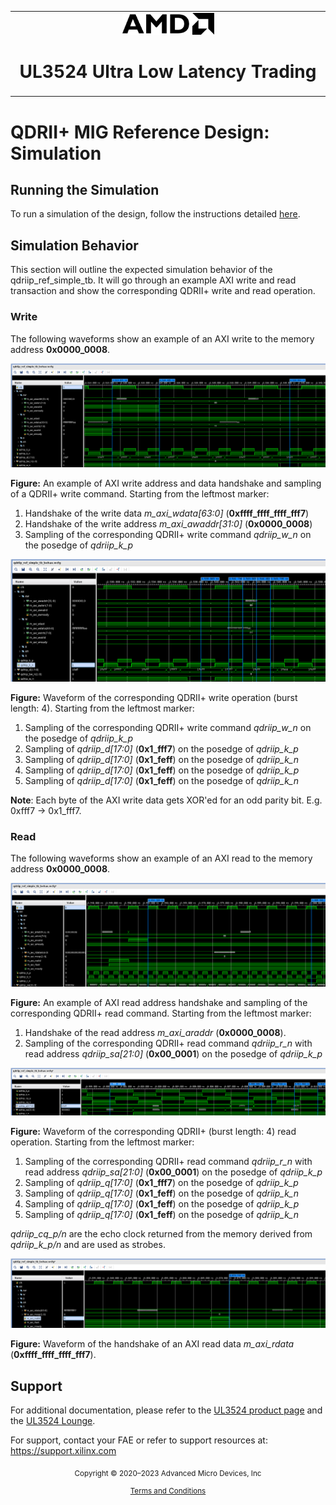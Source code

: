 <table class="sphinxhide" width="100%">
 <tr width="100%">
    <td align="center"><img src="https://raw.githubusercontent.com/Xilinx/Image-Collateral/main/xilinx-logo.png" width="30%"/><h1>UL3524 Ultra Low Latency Trading</h1>
    </td>
 </tr>
</table>

# QDRII+ MIG Reference Design: Simulation

## Running the Simulation

To run a simulation of the design, follow the instructions detailed [here](../../Docs/simulating_a_design.md).

## Simulation Behavior

This section will outline the expected simulation behavior of the qdriip_ref_simple_tb. It will go through an example AXI write and read transaction and show the corresponding QDRII+ write and read operation.

### Write

The following waveforms show an example of an AXI write to the memory address **0x0000_0008**.

![AXI Write](Images/wave_0.png)

**Figure:** An example of AXI write address and data handshake and sampling of a QDRII+ write command. Starting from the leftmost marker:

1. Handshake of the write data *m_axi_wdata[63:0]* (**0xffff_ffff_ffff_fff7**)
2. Handshake of the write address *m_axi_awaddr[31:0]* (**0x0000_0008**)
3. Sampling of the corresponding QDRII+ write command *qdriip_w_n* on the posedge of *qdriip_k_p*

![QDRII+ Write](Images/wave_1.png)

**Figure:** Waveform of the corresponding QDRII+ write operation (burst length: 4). Starting from the leftmost marker:

1. Sampling of the corresponding QDRII+ write command *qdriip_w_n* on the posedge of *qdriip_k_p*
2. Sampling of *qdriip_d[17:0]* (**0x1_fff7**) on the posedge of *qdriip_k_p*
3. Sampling of *qdriip_d[17:0]* (**0x1_feff**) on the posedge of *qdriip_k_n*
4. Sampling of *qdriip_d[17:0]* (**0x1_feff**) on the posedge of *qdriip_k_p*
5. Sampling of *qdriip_d[17:0]* (**0x1_feff**) on the posedge of *qdriip_k_n*

**Note**: Each byte of the AXI write data gets XOR'ed for an odd parity bit. E.g. 0xfff7 -> 0x1_fff7.

### Read

The following waveforms show an example of an AXI read to the memory address **0x0000_0008**.

![AXI Read](Images/wave_2.png)

**Figure:** An example of AXI read address handshake and sampling of the corresponding QDRII+ read command. Starting from the leftmost marker:

1. Handshake of the read address *m_axi_araddr* (**0x0000_0008**).
2. Sampling of the corresponding QDRII+ read command *qdriip_r_n* with read address *qdriip_sa[21:0]* (**0x00_0001**) on the posedge of *qdriip_k_p*

![AXI Read](Images/wave_3.png)

**Figure:** Waveform of the corresponding QDRII+ (burst length: 4) read operation. Starting from the leftmost marker:

1. Sampling of the corresponding QDRII+ read command *qdriip_r_n* with read address *qdriip_sa[21:0]* (**0x00_0001**) on the posedge of *qdriip_k_p*
2. Sampling of *qdriip_q[17:0]* (**0x1_fff7**) on the posedge of *qdriip_k_p*
3. Sampling of *qdriip_q[17:0]* (**0x1_feff**) on the posedge of *qdriip_k_n*
4. Sampling of *qdriip_q[17:0]* (**0x1_feff**) on the posedge of *qdriip_k_p*
5. Sampling of *qdriip_q[17:0]* (**0x1_feff**) on the posedge of *qdriip_k_n*

*qdriip_cq_p/n* are the echo clock returned from the memory derived from *qdriip_k_p/n* and are used as strobes.

![AXI Read](Images/wave_4.png)

**Figure:** Waveform of the handshake of an AXI read data *m_axi_rdata* (**0xffff_ffff_ffff_fff7**).

## Support

For additional documentation, please refer to the [UL3524 product page](https://www.xilinx.com/products/boards-and-kits/alveo/ul3524.html) and the [UL3524 Lounge](https://www.xilinx.com/member/ull-ea.html).

For support, contact your FAE or refer to support resources at: <https://support.xilinx.com>

<p class="sphinxhide" align="center"><sub>Copyright © 2020–2023 Advanced Micro Devices, Inc</sub></p>

<p class="sphinxhide" align="center"><sup><a href="https://www.amd.com/en/corporate/copyright">Terms and Conditions</a></sup></p>
